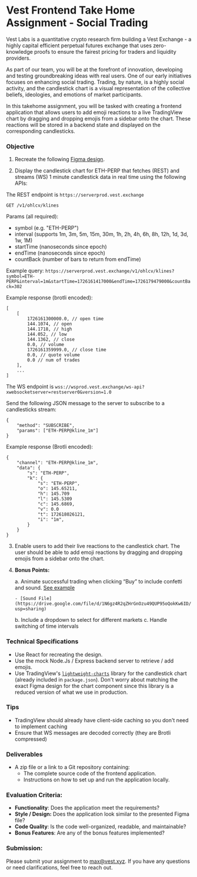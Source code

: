 # Vest Frontend Take Home Assignment - Social Trading

Vest Labs is a quantitative crypto research firm building a Vest Exchange - a highly capital efficient perpetual futures exchange that uses zero-knowledge proofs to ensure the fairest pricing for traders and liquidity providers.

As part of our team, you will be at the forefront of innovation, developing and testing groundbreaking ideas with real users. One of our early initiatives focuses on enhancing social trading. Trading, by nature, is a highly social activity, and the candlestick chart is a visual representation of the collective beliefs, ideologies, and emotions of market participants.

In this takehome assignment, you will be tasked with creating a frontend application that allows users to add emoji reactions to a live TradingView chart by dragging and dropping emojis from a sidebar onto the chart. These reactions will be stored in a backend state and displayed on the corresponding candlesticks.

### Objective

1. Recreate the following [Figma design](https://www.figma.com/design/Y0xGAiudDKFthVWTLnyWCT/Frontend-Takehome-Assignment?node-id=0-1&t=hmfOm6qYW2aRQwdN-1).

2. Display the candlestick chart for ETH-PERP that fetches (REST) and streams (WS) 1 minute candlestick data in real time using the following APIs:

The REST endpoint is `https://serverprod.vest.exchange`

`GET /v1/ohlcv/klines`

Params (all required):
- symbol (e.g. "ETH-PERP")
- interval (supports 1m, 3m, 5m, 15m, 30m, 1h, 2h, 4h, 6h, 8h, 12h, 1d, 3d, 1w, 1M)
- startTime (nanoseconds since epoch)
- endTime (nanoseconds since epoch)
- countBack (number of bars to return from endTime)

Example query:
```https://serverprod.vest.exchange/v1/ohlcv/klines?symbol=ETH-PERP&interval=1m&startTime=1726161417000&endTime=1726179479000&countBack=302```

Example response (brotli encoded):
```
[
    [
        1726161300000.0, // open time
        144.1074, // open
        144.1718, // high
        144.052, // low
        144.1362, // close
        0.0, // volume
        1726161359999.0, // close time
        0.0, // quote volume
        0.0 // num of trades
    ],
    ...
]
```

The WS endpoint is `wss://wsprod.vest.exchange/ws-api?xwebsocketserver=restserver0&version=1.0`

Send the following JSON message to the server to subscribe to a candlesticks stream:
```
{
    "method": "SUBSCRIBE",
    "params": ["ETH-PERP@kline_1m"]
}
```

Example response (Brotli encoded):
```
{
    "channel": "ETH-PERP@kline_1m",
    "data": {
        "s": "ETH-PERP",
        "k": {
            "s": "ETH-PERP",
            "o": 145.65211,
            "h": 145.709
            "l": 145.5309
            "c": 145.6869,
            "v": 0.0
            "t": 172618026121,
            "i": "1m",
        }
    }
}
```

3. Enable users to add their live reactions to the candlestick chart. The user should be able to add emoji reactions by dragging and dropping emojis from a sidebar onto the chart. 

4.  **Bonus Points:**
  
    a. Animate successful trading when clicking “Buy” to include confetti and sound. [See example](https://drive.google.com/file/d/1BFJUZw83shYzdXBv9I1maoCMkaPRmkxW/view?usp=sharing)

        - [Sound File](https://drive.google.com/file/d/1N6gz4R2qZHrGnOzu49QUP95oQokKw6ID/view?usp=sharing)

    b. Include a dropdown to select for different markets
    c. Handle switching of time intervals

### Technical Specifications
- Use React for recreating the design.
- Use the mock Node.Js / Express backend server to retrieve / add emojis.
- Use TradingView's [`lightweight-charts`](https://github.com/tradingview/lightweight-charts) library for the candlestick chart (already included in `package.json`). Don't worry about matching the exact Figma design for the chart component since this library is a reduced version of what we use in production.

### Tips
- TradingView should already have client-side caching so you don't need to implement caching
- Ensure that WS messages are decoded correctly (they are Brotli compressed)

### Deliverables
- A zip file or a link to a Git repository containing:
    - The complete source code of the frontend application.
    - Instructions on how to set up and run the application locally.

### Evaluation Criteria:
- **Functionality**: Does the application meet the requirements?
- **Style / Design:** Does the application look similar to the presented Figma file?
- **Code Quality**: Is the code well-organized, readable, and maintainable?
- **Bonus Features**: Are any of the bonus features implemented?

### Submission:

Please submit your assignment to [max@vest.xyz](mailto:max@vest.xyz). If you have any questions or need clarifications, feel free to reach out.

